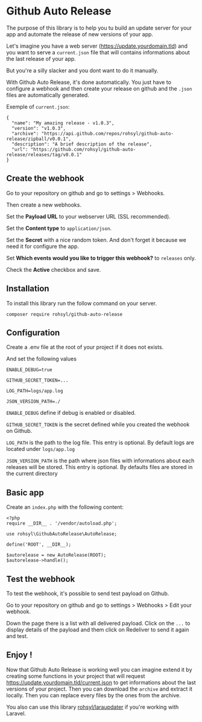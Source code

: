 # Github Auto Release

The purpose of this library is to help you tu build an update server for your app and automate the release of new versions of your app.

Let's imagine you have a web server (https://update.yourdomain.tld) and you want to serve a `current.json` file that will contains informations about the last release of your app.

But you're a silly slacker and you dont want to do it manually.

With Github Auto Release, it's done automatically. You just have to configure a webhook and then create your release on github and the `.json` files are automatically generated.


Exemple of `current.json`: 
```
{
  "name": "My amazing release - v1.0.3",
  "version": "v1.0.3",
  "archive": "https://api.github.com/repos/rohsyl/github-auto-release/zipball/v0.0.1",
  "description": "A brief description of the release",
  "url": "https://github.com/rohsyl/github-auto-release/releases/tag/v0.0.1"
}
```

## Create the webhook

Go to your repository on github and go to settings > Webhooks. 

Then create a new webhooks.

Set the **Payload URL** to your webserver URL (SSL recommended). 

Set the **Content type** to `application/json`. 

Set the **Secret** with a nice random token. And don't forget it because we need it for configure the app.

Set **Which events would you like to trigger this webhook?** to `releases` only.

Check the **Active** checkbox and save.


## Installation

To install this library run the follow command on your server.

```
composer require rohsyl/github-auto-release
```

## Configuration

Create a .env file at the root of your project if it does not exists.

And set the following values
```
ENABLE_DEBUG=true

GITHUB_SECRET_TOKEN=...

LOG_PATH=logs/app.log

JSON_VERSION_PATH=./
```

`ENABLE_DEBUG` define if debug is enabled or disabled.

`GITHUB_SECRET_TOKEN` is the secret defined while you created the webhook on Github.

`LOG_PATH` is the path to the log file. This entry is optional. By default logs are located under `logs/app.log`

`JSON_VERSION_PATH` is the path where json files with informations about each releases will be stored. This entry is optional. By defaults files are stored in the current directory

## Basic app

Create an `index.php` with the following content:

```
<?php
require __DIR__ . '/vendor/autoload.php';

use rohsyl\GithubAutoRelease\AutoRelease;

define('ROOT', __DIR__);

$autorelease = new AutoRelease(ROOT);
$autorelease->handle();
```

## Test the webhook

To test the webhook, it's possible to send test payload on Github.

Go to your repository on github and go to settings > Webhooks > Edit your webhook.

Down the page there is a list with all delivered payload. Click on the `...` to display details of the payload and them click on Redeliver to send it again and test.

## Enjoy !

Now that Github Auto Release is working well you can imagine extend it by creating some functions in your project that will request https://update.yourdomain.tld/current.json to get informations about the last versions of your project.
Then you can download the `archive` and extract it locally. Then you can replace every files by the ones from the archive.

You also can use this library [rohsyl/laraupdater](https://github.com/rohsyl/laraupdater) if you're working with Laravel.
